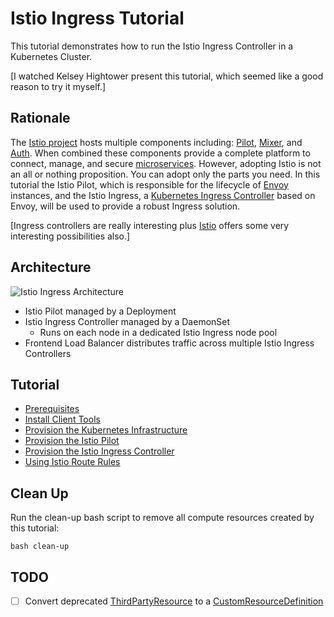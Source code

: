 # Istio Ingress Tutorial

This tutorial demonstrates how to run the Istio Ingress Controller in a Kubernetes Cluster.

[I watched Kelsey Hightower present this tutorial, which seemed like a good reason to try it myself.]

## Rationale

The [Istio project](https://istio.io/) hosts multiple components including: [Pilot](https://istio.io/docs/concepts/traffic-management/pilot.html), [Mixer](https://istio.io/docs/concepts/policy-and-control/mixer.html), and [Auth](https://istio.io/docs/concepts/network-and-auth/auth.html). When combined these components provide a complete platform to connect, manage, and secure [microservices](https://github.com/mramshaw/Microservices). However, adopting Istio is not an all or nothing proposition. You can adopt only the parts you need. In this tutorial the Istio Pilot, which is responsible for the lifecycle of [Envoy](https://lyft.github.io/envoy/) instances, and the Istio Ingress, a [Kubernetes Ingress Controller](https://kubernetes.io/docs/concepts/services-networking/ingress/) based on Envoy, will be used to provide a robust Ingress solution.

[Ingress controllers are really interesting plus [Istio](https://istio.io/docs/concepts/traffic-management/rules-configuration.html) offers some very interesting possibilities also.]

## Architecture

![Istio Ingress Architecture](images/istio-ingress.png)

* Istio Pilot managed by a Deployment 
* Istio Ingress Controller managed by a DaemonSet
  * Runs on each node in a dedicated Istio Ingress node pool
* Frontend Load Balancer distributes traffic across multiple Istio Ingress Controllers

## Tutorial

* [Prerequisites](docs/01-prerequisites.md)
* [Install Client Tools](docs/02-client-tools.md)
* [Provision the Kubernetes Infrastructure](docs/03-kubernetes-infrastructure.md)
* [Provision the Istio Pilot](docs/04-istio-pilot.md)
* [Provision the Istio Ingress Controller](docs/05-istio-ingress-controller.md)
* [Using Istio Route Rules](docs/06-istio-route-rules.md)

## Clean Up

Run the clean-up bash script to remove all compute resources created by this tutorial:

```
bash clean-up
```

## TODO

- [ ] Convert deprecated [ThirdPartyResource](https://kubernetes.io/docs/tasks/access-kubernetes-api/extend-api-third-party-resource/) to a [CustomResourceDefinition](https://kubernetes.io/docs/tasks/access-kubernetes-api/migrate-third-party-resource/)
